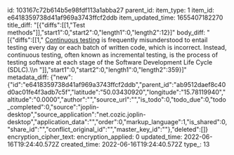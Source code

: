 id: 103167c72b614b5e98fdf113a1abba27
parent_id: 
item_type: 1
item_id: e6418359738d41af969a3743ffcf2ddb
item_updated_time: 1655407182270
title_diff: "[{\"diffs\":[[1,\"Test methods\"]],\"start1\":0,\"start2\":0,\"length1\":0,\"length2\":12}]"
body_diff: "[{\"diffs\":[[1,\" [Continuous testing](https://www.lambdatest.com/blog/a-breakdown-of-continuous-testing/) is frequently misunderstood to entail testing every day or each batch of written code, which is incorrect. Instead, continuous testing, often known as incremental testing, is the process of testing software at each stage of the Software Development Life Cycle (SDLC).\\\n \"]],\"start1\":0,\"start2\":0,\"length1\":0,\"length2\":359}]"
metadata_diff: {"new":{"id":"e6418359738d41af969a3743ffcf2ddb","parent_id":"ab9512daef8c40d0ac01fe4f3adb7c5f","latitude":"50.03430920","longitude":"15.78119940","altitude":"0.0000","author":"","source_url":"","is_todo":0,"todo_due":0,"todo_completed":0,"source":"joplin-desktop","source_application":"net.cozic.joplin-desktop","application_data":"","order":0,"markup_language":1,"is_shared":0,"share_id":"","conflict_original_id":"","master_key_id":""},"deleted":[]}
encryption_cipher_text: 
encryption_applied: 0
updated_time: 2022-06-16T19:24:40.572Z
created_time: 2022-06-16T19:24:40.572Z
type_: 13